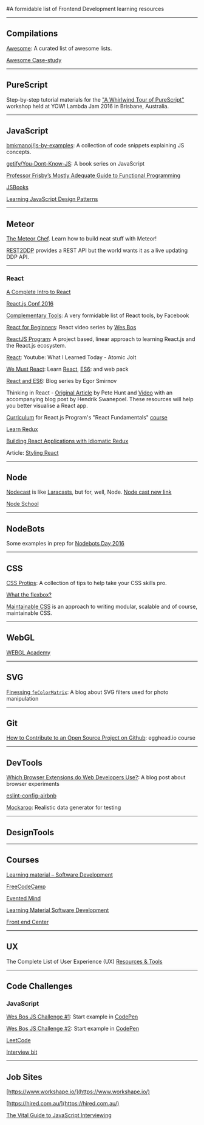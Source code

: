 #A formidable list of Frontend Development learning resources

----
## Compilations

[Awesome](https://github.com/sindresorhus/awesome/): A curated list of awesome lists.

[Awesome Case-study](https://github.com/luruke/awesome-casestudy)

----
## PureScript

Step-by-step tutorial materials for the ["A Whirlwind Tour of PureScript"](http://robhoward.id.au/talks/2016/04/a-whirlwind-tour-of-purescript/) workshop held at YOW! Lambda Jam 2016 in Brisbane, Australia. 

----
## JavaScript

[bmkmanoj/js-by-examples](https://github.com/bmkmanoj/js-by-examples): A collection of code snippets explaining JS concepts.


[getify/You-Dont-Know-JS](https://github.com/getify/You-Dont-Know-JS): A book series on JavaScript


[Professor Frisby’s Mostly Adequate Guide to Functional Programming](https://www.gitbook.com/book/drboolean/mostly-adequate-guide/details)

[JSBooks](http://jsbooks.revolunet.com/)

[Learning JavaScript Design Patterns](https://addyosmani.com/resources/essentialjsdesignpatterns/book/)

----
## Meteor

[The Meteor Chef](https://themeteorchef.com/). Learn how to build neat stuff with Meteor!

[REST2DDP](http://devpost.com/software/rest2ddp) provides a REST API but the world wants it as a live updating DDP API.

----
### React

[A Complete Intro to React](https://github.com/btholt/complete-intro-to-react)

[React.js Conf 2016](https://www.youtube.com/playlist?list=PLb0IAmt7-GS0M8Q95RIc2lOM6nc77q1IY)

[Complementary Tools](https://github.com/facebook/react/wiki/Complementary-Tools): A very formidable list of React tools, by Facebook

[React for Beginners](https://reactforbeginners.com/): React video series by [Wes Bos](https://twitter.com/wesbos?lang=en)

[ReactJS Program](http://courses.reactjsprogram.com/courses/reactjsfundamentals/lectures/821020): A project based, linear approach to learning React.js and the React.js ecosystem.

[React](https://www.youtube.com/playlist?list=PLUAEXpf1UDMkzPOiNJBrlqsUryn7n2cnK): Youtube: What I Learned Today - Atomic Jolt

[We Must React](http://codestorm.top/we-must-react-ep-01-lets-start-with-webpack-and-babel/): Learn
[React](https://facebook.github.io/react/),
[ES6](http://es6-features.org/): and web pack

[React and ES6](http://egorsmirnov.me/2015/05/22/react-and-es6-part1.html): Blog series by Egor Smirnov

Thinking in React - [Original Article](https://facebook.github.io/react/docs/thinking-in-react) by Pete Hunt and [Video](http://tagtree.tv/thinking-in-react) with an accompanying blog post by Hendrik Swanepoel. These resources will help you better visualise a React app.

[Curriculum](https://github.com/ReactjsProgram/react-fundamentals-curriculum) for React.js Program's "React Fundamentals" [course](http://courses.reactjsprogram.com/courses/reactjsfundamentals)

[Learn Redux](https://learnredux.com/)

[Building React Applications with Idiomatic Redux](https://egghead.io/courses/building-react-applications-with-idiomatic-redux)

Article: [Styling React](http://survivejs.com/react/advanced-techniques/styling-react/)

----
## Node

[Nodecast](https://nodecasts.io/) is like [Laracasts](https://laracasts.com/), but for, well, Node.
[Node cast new link](https://teachable.com/)

[Node School](http://nodeschool.io/)

----
## NodeBots

Some examples in prep for [Nodebots Day 2016](https://github.com/DamonOehlman/nbd2016-syd)


----
## CSS

[CSS Protips](https://github.com/AllThingsSmitty/css-protips): A collection of tips to help take your CSS skills pro.

[What the flexbox?](http://flexbox.io/#/)

[Maintainable CSS](http://maintainablecss.com) is an approach to writing modular, scalable and of course, maintainable CSS. 

----
## WebGL

[WEBGL Academy](http://www.webglacademy.com/)

----
## SVG

[Finessing `feColorMatrix`](http://alistapart.com/article/finessing-fecolormatrix): A blog about SVG filters used for photo manipulation

----
## Git

[How to Contribute to an Open Source Project on Github](https://egghead.io/series/how-to-contribute-to-an-open-source-project-on-github): egghead.io course

----
## DevTools

[Which Browser Extensions do Web Developers Use?](http://blog.reybango.com/2016/01/20/which-browser-extensions-do-web-developers-use/): A blog post about browser experiments

[eslint-config-airbnb](https://github.com/airbnb/javascript/tree/master/packages/eslint-config-airbnb)

[Mockaroo](https://www.mockaroo.com/): Realistic data generator for testing

----
## DesignTools

----

## Courses

[Learning material – Software Development](https://learnitmyway.com/2016/11/11/learning-material-software-development/)

[FreeCodeCamp](https://www.freecodecamp.com/)

[Evented Mind](https://www.eventedmind.com/)

[Learning Material Software Development](https://learnitmyway.com/2016/11/11/learning-material-software-development/)

[Front end Center](https://frontend.center/)

----
## UX

The Complete List of User Experience (UX) [Resources & Tools](https://medium.freecodecamp.com/the-complete-list-of-user-experience-ux-resources-tools-7af32aa129f6#.iumggsc8l)

----
## Code Challenges

### JavaScript

[Wes Bos JS Challenge #1](https://twitter.com/wesbos/status/694530601286676480?utm_source=newsletter&utm_medium=email&utm_campaign=question): Start example in
[CodePen](http://codepen.io/wesbos/pen/zrLjYq)

[Wes Bos JS Challenge #2](https://twitter.com/wesbos/status/699967550621380608?utm_source=newsletter&utm_medium=email&utm_campaign=question): Start example in [CodePen](http://codepen.io/wesbos/pen/JGVryP)

[LeetCode](https://leetcode.com/)

[Interview bit](https://www.interviewbit.com/)

----
## Job Sites

[https://www.workshape.io/](https://www.workshape.io/)

[https://hired.com.au/](https://hired.com.au/)

[The Vital Guide to JavaScript Interviewing](https://www.toptal.com/javascript#hiring-guide)